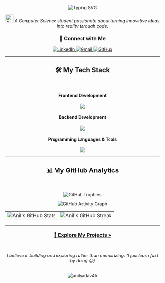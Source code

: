 <div align="center">
  <img src="https://readme-typing-svg.herokuapp.com?font=Fira+Code&size=26&duration=4000&pause=1000&color=00BFFF&center=true&vCenter=true&width=800&height=50&lines=Hi+there+👋,+I'm+Anil+Yadav;A+Passionate+MERN+Stack+Developer;Always+Learning+and+Building" alt="Typing SVG" />
</div>

<p align="center">
  <em><img src="https://i.pinimg.com/736x/57/39/92/57399252f0eeef07d189236c2e99444d.jpg" width="25" alt="Batman Logo"/> A Computer Science student passionate about turning innovative ideas into reality through code.</em>
</p>

<h3 align="center">🤝 Connect with Me</h3>
<p align="center">
  <a href="https://www.linkedin.com/in/anil-yadav-8b1361282" target="_blank">
    <img src="https://img.shields.io/badge/LinkedIn-0077B5?style=for-the-badge&logo=linkedin&logoColor=white" alt="LinkedIn"/>
  </a>
  <a href="mailto:rebelanil885@gmail.com">
    <img src="https://img.shields.io/badge/Gmail-EA4335?style=for-the-badge&logo=gmail&logoColor=white" alt="Gmail"/>
  </a>
  <a href="https://github.com/anilyadav45" target="_blank">
    <img src="https://img.shields.io/badge/GitHub-181717?style=for-the-badge&logo=github&logoColor=white" alt="GitHub"/>
  </a>
</p>

---

<h2 align="center">🛠️ My Tech Stack</h2>
<br>
<div align="center">
  <h4>Frontend Development</h4>
  <p>
    <a href="https://skillicons.dev">
      <img src="https://skillicons.dev/icons?i=react,javascript,html,css,tailwind,bootstrap" />
    </a>
  </p>
  <h4>Backend Development</h4>
  <p>
    <a href="https://skillicons.dev">
      <img src="https://skillicons.dev/icons?i=nodejs,express,mongodb" />
    </a>
  </p>
  <h4>Programming Languages & Tools</h4>
  <p>
    <a href="https://skillicons.dev">
      <img src="https://skillicons.dev/icons?i=java,python,c,vscode,git,github,popos" />
    </a>
  </p>
</div>

---

<h2 align="center">📊 My GitHub Analytics</h2>
<br>
<div align="center">
  <p>
    <img src="https://github-profile-trophy.vercel.app/?username=anilyadav45&theme=tokyonight&no-frame=true&no-bg=true&margin-w=4" alt="GitHub Trophies" />
  </p>
  
  <p>
    <img src="https://github-readme-activity-graph.vercel.app/graph?username=anilyadav45&theme=tokyo-night&hide_border=true&hide_title=false&area=true&bg_color=1A1B27" alt="GitHub Activity Graph" />
  </p>
  
  <table>
    <tr>
      <td align="center">
        <img src="https://github-readme-stats.vercel.app/api?username=anilyadav45&show_icons=true&count_private=true&theme=tokyonight&hide_border=true&include_all_commits=true&rank_icon=percentile" alt="Anil's GitHub Stats" />
      </td>
      <td align="center">
        <img src="https://streak-stats.demolab.com/?user=anilyadav45&theme=tokyonight&hide_border=true" alt="Anil's GitHub Streak" />
      </td>
    </tr>
  </table>
</div>

---

<div align="center">
  <h3>
    <a href="https://github.com/anilyadav45?tab=repositories">
      🚀 Explore My Projects »
    </a>
  </h3>
  <br>
  <p><em>I believe in building and exploring rather than memorizing. (I just learn fast by doing 😉)</em></p>
  <br>
  <img src="https://komarev.com/ghpvc/?username=anilyadav45&label=Profile%20views&color=0e75b6&style=flat" alt="anilyadav45" /> 
</div>
